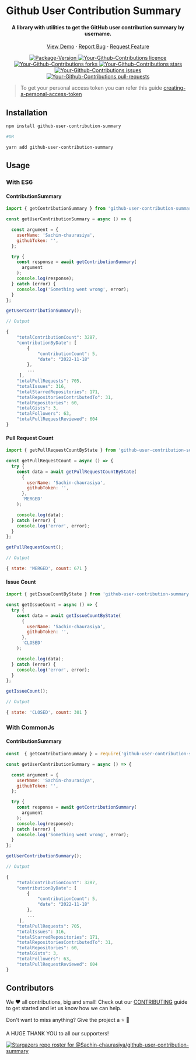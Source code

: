 # Github User Contribution Summary

<div align="center">
<h4 align="center">A library with utilities to get the GitHub user contribution summary by username.
</h4>
<p align="center">
    <a href="https://ygc.sachinchaurasiya.dev" target="blank">View Demo</a>
    ·
    <a href="https://github.com/Sachin-chaurasiya/github-user-contribution-summary/issues/new/choose">Report Bug</a>
    ·
    <a href="https://github.com/Sachin-chaurasiya/github-user-contribution-summary/issues/new/choose">Request Feature</a>
</p>
<p align="center">
<a href="https://www.npmjs.com/package/github-user-contribution-summary" target="blank">
<img alt="Package-Version" src="https://img.shields.io/github/package-json/v/Sachin-chaurasiya/github-user-contribution-summary?style=flat-square">
</a>
  <a href="https://github.com/Sachin-chaurasiya/github-user-contribution-summary/blob/main/LICENSE" target="blank">
<img src="https://img.shields.io/github/license/Sachin-chaurasiya/github-user-contribution-summary?style=flat-square" alt="Your-Github-Contributions licence" />
</a>
<a href="https://github.com/Sachin-chaurasiya/github-user-contribution-summary/fork" target="blank">
<img src="https://img.shields.io/github/forks/Sachin-chaurasiya/github-user-contribution-summary?style=flat-square" alt="Your-Github-Contributions forks"/>
</a>
<a href="https://github.com/Sachin-chaurasiya/github-user-contribution-summary/stargazers" target="blank">
<img src="https://img.shields.io/github/stars/Sachin-chaurasiya/github-user-contribution-summary?style=flat-square" alt="Your-Github-Contributions stars"/>
</a>
<a href="https://github.com/Sachin-chaurasiya/github-user-contribution-summary/issues" target="blank">
<img src="https://img.shields.io/github/issues/Sachin-chaurasiya/github-user-contribution-summary?style=flat-square" alt="Your-Github-Contributions issues"/>
</a>
<a href="https://github.com/Sachin-chaurasiya/github-user-contribution-summary/pulls" target="blank">
<img src="https://img.shields.io/github/issues-pr/Sachin-chaurasiya/github-user-contribution-summary?style=flat-square" alt="Your-Github-Contributions pull-requests"/>
</a>
</p>
</div>

> To get your personal access token you can refer this guide [creating-a-personal-access-token](https://docs.github.com/en/authentication/keeping-your-account-and-data-secure/creating-a-personal-access-token)

## Installation

```bash
npm install github-user-contribution-summary

#OR

yarn add github-user-contribution-summary
```

## Usage

### With ES6

#### ContributionSummary

```js
import { getContributionSummary } from 'github-user-contribution-summary';

const getUserContributionSummary = async () => {

  const argument = {
    userName: 'Sachin-chaurasiya',
    githubToken: '',
  };

  try {
    const response = await getContributionSummary(
      argument
    );
    console.log(response);
  } catch (error) {
    console.log('Something went wrong', error);
  }
};

getUserContributionSummary();

// Output

{
    "totalContributionCount": 3287,
    "contributionByDate": [
        {
            "contributionCount": 5,
            "date": "2022-11-18"
        },
        ...
     ],
    "totalPullRequests": 705,
    "totalIssues": 316,
    "totalStarredRepositories": 171,
    "totalRepositoriesContributedTo": 31,
    "totalRepositories": 60,
    "totalGists": 3,
    "totalFollowers": 63,
    "totalPullRequestReviewed": 604
}
```

#### Pull Request Count

```js
import { getPullRequestCountByState } from 'github-user-contribution-summary'

const getPullRequestCount = async () => {
  try {
    const data = await getPullRequestCountByState(
      {
        userName: 'Sachin-chaurasiya',
        githubToken: '',
      },
      'MERGED'
    );

    console.log(data);
  } catch (error) {
    console.log('error', error);
  }
};

getPullRequestCount();

// Output

{ state: 'MERGED', count: 671 }

```

#### Issue Count

```js
import { getIssueCountByState } from 'github-user-contribution-summary'

const getIssueCount = async () => {
  try {
    const data = await getIssueCountByState(
      {
        userName: 'Sachin-chaurasiya',
        githubToken: '',
      },
      'CLOSED'
    );

    console.log(data);
  } catch (error) {
    console.log('error', error);
  }
};

getIssueCount();

// Output

{ state: 'CLOSED', count: 301 }

```

### With CommonJs

#### ContributionSummary

```js
const  { getContributionSummary } = require('github-user-contribution-summary');

const getUserContributionSummary = async () => {

  const argument = {
    userName: 'Sachin-chaurasiya',
    githubToken: '',
  };

  try {
    const response = await getContributionSummary(
      argument
    );
    console.log(response);
  } catch (error) {
    console.log('Something went wrong', error);
  }
};

getUserContributionSummary();

// Output

{
    "totalContributionCount": 3287,
    "contributionByDate": [
        {
            "contributionCount": 5,
            "date": "2022-11-18"
        },
        ...
     ],
    "totalPullRequests": 705,
    "totalIssues": 316,
    "totalStarredRepositories": 171,
    "totalRepositoriesContributedTo": 31,
    "totalRepositories": 60,
    "totalGists": 3,
    "totalFollowers": 63,
    "totalPullRequestReviewed": 604
}
```

## Contributors

We ❤️ all contributions, big and small! Check out our [CONTRIBUTING](./CONTRIBUTING.md) guide to get started and let us know how we can help.

Don't want to miss anything? Give the project a ⭐ 🚀 

A HUGE THANK YOU to all our supporters!

[![Stargazers repo roster for @Sachin-chaurasiya/github-user-contribution-summary](https://reporoster.com/stars/Sachin-chaurasiya/github-user-contribution-summary)](https://github.com/Sachin-chaurasiya/github-user-contribution-summary/stargazers)
